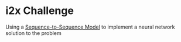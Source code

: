 # i2x Challenge

Using a [Sequence-to-Sequence Model](https://www.tensorflow.org/tutorials/seq2seq) to implement a neural network solution to the problem
